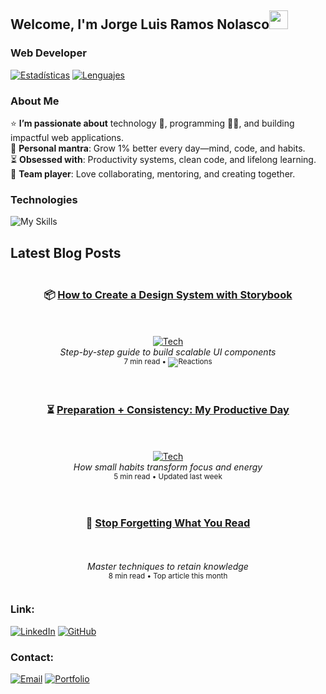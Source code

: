 ## Welcome, I'm Jorge Luis Ramos Nolasco<img width="30px" src="https://raw.githubusercontent.com/iampavangandhi/iampavangandhi/master/gifs/Hi.gif">
### Web Developer

[![Estadísticas](https://github-readme-stats.vercel.app/api?username=jolurn&show_icons=true&theme=radical&hide_border=true&include_all_commits=true)](https://github.com/jolurn)
[![Lenguajes](https://github-readme-stats.vercel.app/api/top-langs/?username=jolurn&layout=compact&theme=radical&hide_border=true)](https://github.com/jolurn)

### About Me
⭐ **I’m passionate about** technology 🤖, programming 👨‍💻, and building impactful web applications.  
🌿 **Personal mantra**: Grow 1% better every day—mind, code, and habits.  
⏳ **Obsessed with**: Productivity systems, clean code, and lifelong learning.  
🤝 **Team player**: Love collaborating, mentoring, and creating together.  

### Technologies
![My Skills](https://skillicons.dev/icons?i=html,css,js,react,nodejs,python,django,spring,firebase,postgresql,mysql,mongodb,sqlite,git,github,aws,azure,figma,wordpress,flask,tensorflow,vscode)

## Latest Blog Posts

<div align="center" style="display: grid; grid-template-columns: repeat(auto-fit, minmax(300px, 1fr)); gap: 20px; margin: 20px 0;">

### 📦 [How to Create a Design System with Storybook](https://tu-blog.com/design-system-storybook)  
[![Tech](https://skillicons.dev/icons?i=storybook,tailwind,react)](https://tu-blog.com/design-system-storybook)  
*Step-by-step guide to build scalable UI components*  
<sub>7 min read • ![Reactions](https://img.shields.io/badge/👍_12_💬_3-FF5722?style=flat-square)</sub>

### ⏳ [Preparation + Consistency: My Productive Day](https://tu-blog.com/daily-routine)  
[![Tech](https://skillicons.dev/icons?i=notion,github)](https://tu-blog.com/daily-routine)  
*How small habits transform focus and energy*  
<sub>5 min read • Updated last week</sub>

### 🧠 [Stop Forgetting What You Read](https://tu-blog.com/active-reading)  
*Master techniques to retain knowledge*  
<sub>8 min read • Top article this month</sub>

</div>

### Link:

[![LinkedIn](https://img.shields.io/badge/LinkedIn-0077B5?style=flat-square&logo=linkedin&logoColor=white)](https://www.linkedin.com/in/jramosn/)
[![GitHub](https://img.shields.io/badge/GitHub-181717?style=flat-square&logo=github&logoColor=white)](https://github.com/jolurn)

### Contact:

[![Email](https://img.shields.io/badge/Email-D14836?style=flat-square&logo=gmail&logoColor=white)](jolurn7@gmail.com)
[![Portfolio](https://img.shields.io/badge/Portfolio-FF5722?style=flat-square&logo=google-chrome&logoColor=white)](https://yourportfolio.com)

